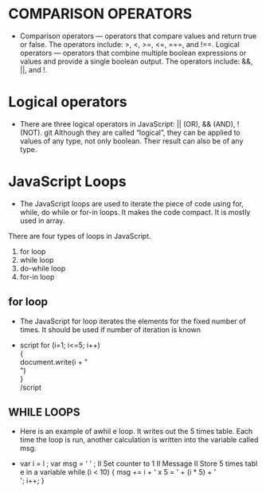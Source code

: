 # COMPARISON OPERATORS

* Comparison operators — operators that compare values and return true or false. The operators include: >, <, >=, <=, ===, and !==.
Logical operators — operators that combine multiple boolean expressions or values and provide a single boolean output. The operators include: &&, ||, and !.

# Logical operators

* There are three logical operators in JavaScript: || (OR), && (AND), ! (NOT).
git
Although they are called “logical”, they can be applied to values of any type, not only boolean. Their result can also be of any type.

# JavaScript Loops

* The JavaScript loops are used to iterate the piece of code using for, while, do while or for-in loops. It makes the code compact. It is mostly used in array.

There are four types of loops in JavaScript.

1. for loop
2. while loop
3. do-while loop
4. for-in loop

## for loop

* The JavaScript for loop iterates the elements for the fixed number of times. It should be used if number of iteration is known

* script 
for (i=1; i<=5; i++)  
{  
document.write(i + "<br/>")  
}  
/script 

## WHILE LOOPS

* Here is an example of awhil e
loop. It writes out the 5 times
table. Each time the loop is run,
another calculation is written
into the variable called msg.

* var i = l ;
var msg = ' ' ;
II Set counter to 1
II Message
II Store 5 times tabl e in a variable
while (i < 10) {
msg += i + ' x 5 = ' + (i * 5) + '<br I>';
i++;
}
